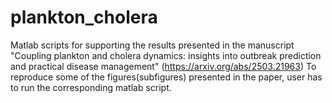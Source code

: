 # plankton_cholera
Matlab scripts for supporting the results presented in the manuscript "Coupling plankton and cholera dynamics: insights into outbreak prediction and practical disease management" (https://arxiv.org/abs/2503.21963)
To reproduce some of the figures(subfigures) presented in the paper, user has to run the corresponding matlab script.
